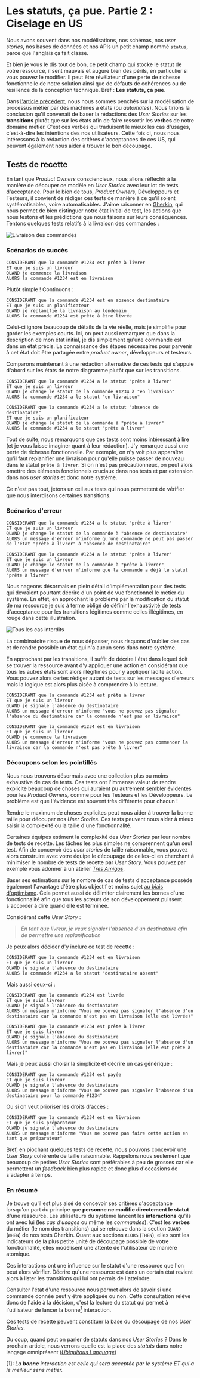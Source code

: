 Les statuts, ça pue. Partie 2 : Ciselage en US
==============================================

Nous avons souvent dans nos modélisations, nos schémas, nos _user stories_, nos bases de données et
nos APIs un petit champ nommé `status`, parce que l'anglais ça fait classe.

Et bien je vous le dis tout de bon, ce petit champ qui stocke le statut de votre ressource, il sent mauvais
et augure bien des périls, en particulier si vous pouvez le modifier.
Il peut être révélateur d'une perte de richesse fonctionnelle de notre solution ainsi que de défauts de cohérences
ou de résilience de la conception technique. Bref : **Les statuts, ça pue**.

Dans [l'article précédent](https://blog.octo.com/les-statuts-ca-pue-part-1-fini-comme-un-automate/),
nous nous sommes penchés sur la modélisation de processus métier par des machines à états (ou _automates_).
Nous tirions la conclusion qu'il convenait de baser la rédactions des _User Stories_ sur les **transitions**
plutôt que sur les états afin de faire ressortir les **verbes** de notre domaine métier. C'est ces verbes qui traduisent
le mieux les cas d'usages, c'est-à-dire les intentions des nos utilisateurs. Cette fois ci, nous nous intéressons
à la rédaction des critères d'acceptances de ces US, qui peuvent également nous aider à trouver le bon découpage.

Tests de recette
----------------

En tant que _Product Owners_ consciencieux, nous allons réfléchir à la manière de découper ce modèle en _User Stories_
avec leur lot de tests d'acceptance. Pour le bien de tous, _Product Owners_, Développeurs et Testeurs, il convient
de rédiger ces tests de manière à ce qu'il soient systématisables, voire automatisables. J'aime raisonner en
[Gherkin](https://cucumber.io/docs/gherkin/), qui nous permet de bien distinguer notre état initial de test, les actions
que nous testons et les prédictions que nous faisons sur leurs conséquences. Tentons quelques tests relatifs à la
livraison des commandes :

![Livraison des commandes](./delivery.png)

### Scénarios de succès


```plaintext
CONSIDERANT que la commande #1234 est prête à livrer
ET que je suis un livreur
QUAND je commence la livraison
ALORS la commande #1234 est en livraison
```

Plutôt simple ! Continuons :

```plaintext
CONSIDERANT que la commande #1234 est en absence destinataire
ET que je suis un planificateur
QUAND je replanifie la livraison au lendemain
ALORS la commande #1234 est prête à être livrée
```

Celui-ci ignore beaucoup de détails de la vie réelle, mais je simplifie pour garder les exemples courts.
Ici, on peut aussi remarquer que dans la description de mon état initial, je dis simplement qu'une commande
est dans un état précis. La connaissance des étapes nécessaires pour parvenir à cet état doit être
partagée entre _product owner_, développeurs et testeurs.

Comparons maintenant à une rédaction alternative de ces tests qui s'appuie d'abord sur les états de notre diagramme
plutôt que sur les transitions.


```plaintext
CONSIDERANT que la commande #1234 a le statut "prête à livrer"
ET que je suis un livreur
QUAND je change le statut de la commande #1234 à "en livraison"
ALORS la commande #1234 a le statut "en livraison"
```

```plaintext
CONSIDERANT que la commande #1234 a le statut "absence de destinataire"
ET que je suis un planificateur
QUAND je change le statut de la commande à "prête à livrer"
ALORS la commande #1234 a le statut "prête à livrer"
```


Tout de suite, nous remarquons que ces tests sont moins intéressant à lire (et je vous laisse imaginer
quant à leur rédaction). J'y remarque aussi une perte de richesse fonctionnelle. Par exemple, on n'y voit plus
apparaître qu'il faut replanifier une livraison pour qu'elle puisse passer de nouveau dans le
statut `prête à livrer`. Si on n'est pas précautionneux, on peut alors omettre des éléments fonctionnels
cruciaux dans nos tests et par extension dans nos _user stories_ et donc notre système.

Ce n'est pas tout, jetons un œil aux tests qui nous permettent de vérifier que nous interdisons certaines transitions.

### Scénarios d'erreur

```plaintext
CONSIDERANT que la commande #1234 a le statut "prête à livrer"
ET que je suis un livreur
QUAND je change le statut de la commande à "absence de destinataire"
ALORS un message d'erreur m'informe qu'une commande ne peut pas passer de l'état "prête à livrer" à "absence de destinataire"
```

```plaintext
CONSIDERANT que la commande #1234 a le statut "prête à livrer"
ET que je suis un livreur
QUAND je change le statut de la commande à "prête à livrer"
ALORS un message d'erreur m'informe que la commande a déjà le statut "prête à livrer"
```

Nous nageons désormais en plein détail d'implémentation pour des tests qui devraient pourtant décrire d'un point de vue
fonctionnel le métier du système. En effet, en approchant le problème par la modification du statut de ma ressource
je suis à terme obligé de définir l'exhaustivité de tests d'acceptance pour les transitions légitimes comme celles
illégitimes, en rouge dans cette illustration.

![Tous les cas interdits](./forbidden.png)

La combinatoire risque de nous dépasser, nous risquons d'oublier des cas et de rendre possible un état
qui n'a aucun sens dans notre système.

En approchant par les transitions, il suffit de décrire l'état dans lequel doit se trouver la ressource
avant d'y appliquer une action en considérant que tous les autres états sont alors illégitimes pour y
appliquer ladite action. Vous pouvez alors certes rédiger autant de tests sur les messages d'erreurs
mais la logique est alors plus aisée à comprendre à la lecture.

```plaintext
CONSIDERANT que la commande #1234 est prête à livrer
ET que je suis un livreur
QUAND je signale l'absence du destinataire
ALORS un message d'erreur m'informe "vous ne pouvez pas signaler l'absence du destinataire car la commande n'est pas en livraison"
```

```plaintext
CONSIDERANT que la commande #1234 est en livraison
ET que je suis un livreur
QUAND je commence la livraison
ALORS un message d'erreur m'informe "vous ne pouvez pas commencer la livraison car la commande n'est pas prête à livrer"
```

### Découpons selon les pointillés 

Nous nous trouvons désormais avec une collection plus ou moins exhaustive de cas de tests. Ces tests ont l'immense
valeur de rendre explicite beaucoup de choses qui auraient pu autrement sembler évidentes pour les _Product Owners,_
comme pour les Testeurs et les Développeurs. Le problème est que l'évidence est souvent très différente pour chacun !

Rendre le maximum de choses explicites peut nous aider à trouver la bonne taille pour découper nos _User Stories._ Ces
tests peuvent nous aider à mieux saisir la complexité ou la taille d'une fonctionnalité.

Certaines équipes estiment la complexité des _User Stories_ par leur nombre de tests de recette. Les tâches les plus
simples ne comprennent qu'un seul test. Afin de concevoir des _user stories_ de taille raisonnable, vous pouvez alors construire
avec votre équipe le découpage de celles-ci en cherchant à minimiser le nombre de tests de recette par _User Story_.
Vous pouvez par exemple vous adonner à un atelier [_Tres Amigos_](https://blog.octo.com/le-bdd/).

Baser ses estimations sur le nombre de cas de tests d'acceptance possède également l'avantage d'être plus objectif
et moins sujet [au biais d'optimisme](https://fr.wikipedia.org/wiki/Biais_d%27optimisme). Cela permet aussi de
délimiter clairement les bornes d'une fonctionnalité afin que tous les acteurs de son développement puissent s'accorder
à dire quand elle est terminée.

Considérant cette _User Story_ :

> _En tant que livreur, je veux signaler l'absence d'un destinataire afin de permettre une replanification_


Je peux alors décider d'y inclure ce test de recette :

```plaintext
CONSIDERANT que la commande #1234 est en livraison
ET que je suis un livreur
QUAND je signale l'absence du destinataire
ALORS la commande #1234 a le statut "destinataire absent"
```

Mais aussi ceux-ci :

```plaintext
CONSIDERANT que la commande #1234 est livrée
ET que je suis livreur
QUAND je signale l'absence du destinataire
ALORS un message m'informe "Vous ne pouvez pas signaler l'absence d'un destinataire car la commande n'est pas en livraison (elle est livrée)"
```

```plaintext
CONSIDERANT que la commande #1234 est prête à livrer
ET que je suis livreur
QUAND je signale l'absence du destinataire
ALORS un message m'informe "Vous ne pouvez pas signaler l'absence d'un destinataire car la commande n'est pas en livraison (elle est prête à livrer)"
```

Mais je peux aussi choisir la simplicité et décrire un cas générique :

```plaintext
CONSIDERANT que la commande #1234 est payée
ET que je suis livreur
QUAND je signale l'absence du destinataire
ALORS un message m'informe "Vous ne pouvez pas signaler l'absence d'un destinataire pour la commande #1234"
```

Ou si on veut prioriser les droits d'accès :

```plaintext
CONSIDERANT que la commande #1234 est en livraison
ET que je suis préparateur
QUAND je signale l'absence du destinataire
ALORS un message m'informe "Vous ne pouvez pas faire cette action en tant que préparateur"
```

Bref, en piochant quelques tests de recette, nous pouvons concevoir une _User Story_ cohérente de taille raisonnable.
Rappelons nous seulement que beaucoup de petites _User Stories_ sont préférables à peu de grosses car elle permettent
un _feedback_ bien plus rapide et donc plus d'occasions de s'adapter à temps.

### En résumé

Je trouve qu'il est plus aisé de concevoir ses critères d'acceptance lorsqu'on part du principe
que **personne ne modifie directement le statut** d'une ressource. Les utilisateurs du système lancent les **interactions** qu'ils
ont avec lui (les _cas d'usages_ ou même les _commandes_). C'est les **verbes** du métier (le nom des transitions) qui se retrouve dans la section
`QUAND` (`WHEN`) de nos tests Gherkin. Quant aux sections `ALORS` (`THEN`), elles sont les indicateurs de la plus
petite unité de découpage possible de votre fonctionnalité, elles modélisent une attente de l'utilisateur de manière
atomique.

Ces interactions ont une influence sur le statut d'une ressource que l'on
peut alors vérifier. Décrire qu'une ressource est dans un certain état revient alors à lister les transitions qui
lui ont permis de l'atteindre.

Consulter l'état d'une ressource nous permet alors de savoir si une commande donnée
peut y être appliquée ou non. Cette consultation relève donc de l'aide à la décision, c'est la lecture du statut
qui permet à l'utilisateur de lancer la bonne[<sup>1</sup>](#note-1) interaction.

Ces tests de recette peuvent constituer la base du découpage de nos _User Stories_.

Du coup, quand peut on parler de statuts dans nos _User Stories_ ?
Dans le prochain article, nous verrons quelle est la place des _statuts_ dans notre langage omniprésent
([_Ubiquitous Language_](https://en.wikipedia.org/wiki/Domain-driven_design))


<a name="note-1">[1]: </a> _La **bonne** interaction est celle qui sera acceptée par le système ET qui a le meilleur
sens métier._
